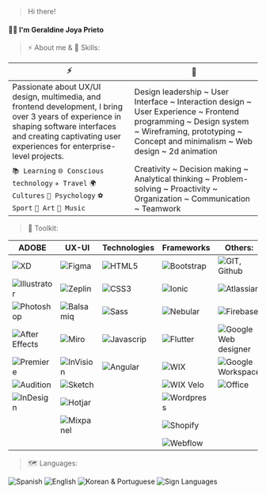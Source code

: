 > Hi there!

#### 👋🏻 I'm Geraldine Joya Prieto

> ⚡️ About me & 🚀 Skills:

| ⚡️ | 🚀 |
|-----------|-----------|
|Passionate about UX/UI design, multimedia, and frontend development, I bring over 3 years of experience in shaping software interfaces and creating captivating user experiences for enterprise-level projects.| Design leadership ~ User Interface ~ Interaction design ~ User Experience ~ Frontend programming ~ Design system ~ Wireframing, prototyping ~ Concept and minimalism ~ Web design ~ 2d animation |
| `📚 Learning` `🌐 Conscious technology` `✈️ Travel` `🌍 Cultures` `🧠 Psychology` `⚽ Sport` `🎨 Art` `🎵 Music` | Creativity ~ Decision making ~ Analytical thinking ~ Problem-solving ~ Proactivity ~ Organization ~ Communication ~ Teamwork |

> 🎨 Toolkit:

| ADOBE | UX-UI | Technologies | Frameworks | Others: |
|-----------|-----------|-----------|-----------|-----------|
|![XD](https://img.shields.io/badge/Adobe%20XD-470137?style=for-the-badge&logo=Adobe%20XD&logoColor=#FF61F6)|![Figma](https://img.shields.io/badge/Figma-F24E1E?style=for-the-badge&logo=figma&logoColor=white)|![HTML5](https://img.shields.io/badge/HTML5-E34F26?style=for-the-badge&logo=html5&logoColor=white)|![Bootstrap](https://img.shields.io/badge/Bootstrap-563D7C?style=for-the-badge&logo=bootstrap&logoColor=white)|![GIT, Github](https://img.shields.io/badge/GitHub-100000?style=for-the-badge&logo=github&logoColor=white)|
|![Illustrator](https://img.shields.io/badge/Adobe%20Illustrator-FF9A00?style=for-the-badge&logo=adobe%20illustrator&logoColor=white)|![Zeplin](https://img.shields.io/badge/Zeplin-FFC0CB?style=for-the-badge&logo=zeplin&logoColor=black)|![CSS3](https://img.shields.io/badge/CSS3-1572B6?style=for-the-badge&logo=css3&logoColor=white)|![Ionic](https://img.shields.io/badge/Ionic-3880FF?style=for-the-badge&logo=ionic&logoColor=white)|![Atlassian](https://img.shields.io/badge/Atlassian-0052CC?style=for-the-badge&logo=Atlassian&logoColor=white)|
|![Photoshop](https://img.shields.io/badge/Adobe%20Photoshop-31A8FF?style=for-the-badge&logo=Adobe%20Photoshop&logoColor=black)|![Balsamiq](https://img.shields.io/badge/Balsamiq-9ADCC0?style=for-the-badge&logo=balsamiq&logoColor=white)|![Sass](https://img.shields.io/badge/Sass-CC6699?style=for-the-badge&logo=sass&logoColor=white)|![Nebular](https://img.shields.io/badge/Nebular-00B3E6?style=for-the-badge&logo=nebular&logoColor=white)|![Firebase](https://img.shields.io/badge/Firebase-FFCA28?style=for-the-badge&logo=firebase&logoColor=black)|
|![After Effects](https://img.shields.io/badge/Adobe%20after%20affects-CF96FD?style=for-the-badge&logo=Adobe%20after%20effects&logoColor=393665)|![Miro](https://img.shields.io/badge/Miro-050038?style=for-the-badge&logo=Miro&logoColor=white)|![Javascrip](https://img.shields.io/badge/JavaScript-F7DF1E?style=for-the-badge&logo=javascript&logoColor=black)|![Flutter](https://img.shields.io/badge/Flutter-02569B?style=for-the-badge&logo=flutter&logoColor=white)|![Google Web designer](https://img.shields.io/badge/Google%20Web%20Designer-4285F4?style=for-the-badge&logo=google-web-designer&logoColor=white)|
|![Premiere](https://img.shields.io/badge/Adobe%20Premiere%20Pro-9999FF?style=for-the-badge&logo=Adobe%20Premiere%20Pro&logoColor=white)|![InVision](https://img.shields.io/badge/InVision-FF3366?style=for-the-badge&logo=InVision&logoColor=white)|![Angular](https://img.shields.io/badge/Angular-DD0031?style=for-the-badge&logo=angular&logoColor=white)|![WIX](https://img.shields.io/badge/Wix-000?style=for-the-badge&logo=wix&logoColor=white)|![Google Workspace](https://img.shields.io/badge/Google%20Workspace-32A9CE?style=for-the-badge&logo=google-workspace&logoColor=white)|
|![Audition](https://img.shields.io/badge/Audition-9999FF?style=for-the-badge&logo=adobe-audition&logoColor=white)|![Sketch](https://img.shields.io/badge/Sketch-F7B500?style=for-the-badge&logo=Sketch&logoColor=white)| |![WIX Velo](https://img.shields.io/badge/Wix%20Velo-632B78?style=for-the-badge&logo=wix&logoColor=white)|![Office](https://img.shields.io/badge/Microsoft_Office-D83B01?style=for-the-badge&logo=microsoft-office&logoColor=white)|
|![InDesign](https://img.shields.io/badge/Adobe%20InDesign-FF3366?style=for-the-badge&logo=Adobe%20InDesign&logoColor=white)|![Hotjar](https://img.shields.io/badge/hotjar-FD3A5C?style=for-the-badge&logo=hotjar&logoColor=white)| |![Wordpress](https://img.shields.io/badge/Wordpress-21759B?style=for-the-badge&logo=wordpress&logoColor=white)| |
| |![Mixpanel](https://img.shields.io/badge/Mixpanel-FF6C5F?style=for-the-badge&logo=mixpanel&logoColor=white)| |![Shopify](https://img.shields.io/badge/Shopify-3498DB?style=for-the-badge&logo=shopify&logoColor=white)| |
| | | |![Webflow](https://img.shields.io/badge/Webflow-4353FF?style=for-the-badge&logo=webflow&logoColor=white)| |


> 🗺️ Languages:

![Spanish](https://img.shields.io/badge/🇪🇸-Native-FFC300)
![English](https://img.shields.io/badge/🇺🇸-Professional_Working-FFC300)
![Korean & Portuguese](https://img.shields.io/badge/🇰🇷&🇧🇷-Elementary-FFC300)
![Sign Languages](https://img.shields.io/badge/✌🏻-Elementary-FFC300)




